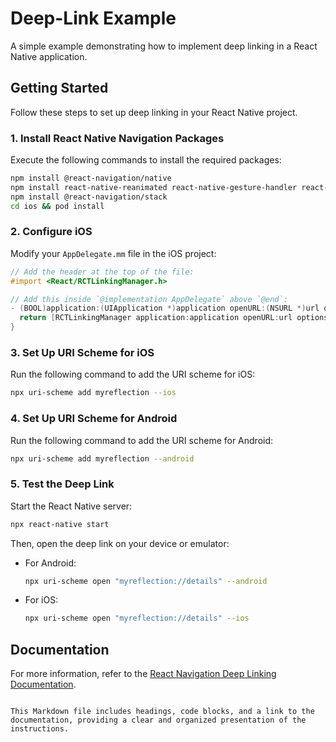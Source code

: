 # Deep-Link Example

A simple example demonstrating how to implement deep linking in a React Native application.

## Getting Started

Follow these steps to set up deep linking in your React Native project.

### 1. Install React Native Navigation Packages

Execute the following commands to install the required packages:

```bash
npm install @react-navigation/native
npm install react-native-reanimated react-native-gesture-handler react-native-screens react-native-safe-area-context
npm install @react-navigation/stack
cd ios && pod install
```

### 2. Configure iOS

Modify your `AppDelegate.mm` file in the iOS project:

```objective-c
// Add the header at the top of the file:
#import <React/RCTLinkingManager.h>

// Add this inside `@implementation AppDelegate` above `@end`:
- (BOOL)application:(UIApplication *)application openURL:(NSURL *)url options:(NSDictionary<UIApplicationOpenURLOptionsKey,id> *)options {
  return [RCTLinkingManager application:application openURL:url options:options];
}
```

### 3. Set Up URI Scheme for iOS

Run the following command to add the URI scheme for iOS:

```bash
npx uri-scheme add myreflection --ios
```

### 4. Set Up URI Scheme for Android

Run the following command to add the URI scheme for Android:

```bash
npx uri-scheme add myreflection --android
```

### 5. Test the Deep Link

Start the React Native server:

```bash
npx react-native start
```

Then, open the deep link on your device or emulator:

- For Android:
  ```bash
  npx uri-scheme open "myreflection://details" --android
  ```

- For iOS:
  ```bash
  npx uri-scheme open "myreflection://details" --ios
  ```

## Documentation

For more information, refer to the [React Navigation Deep Linking Documentation](https://reactnavigation.org/docs/deep-linking/).
```

This Markdown file includes headings, code blocks, and a link to the documentation, providing a clear and organized presentation of the instructions.